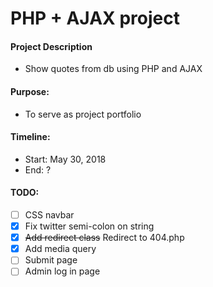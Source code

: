 # PHP + AJAX project

#### Project Description
- Show quotes from db using PHP and AJAX

#### Purpose:
- To serve as project portfolio

#### Timeline:
- Start: May 30, 2018
- End: ?

#### TODO:
- [ ] CSS navbar
- [x] Fix twitter semi-colon on string
- [x] ~~Add redirect class~~ Redirect to 404.php
- [x] Add media query
- [ ] Submit page
- [ ] Admin log in page
